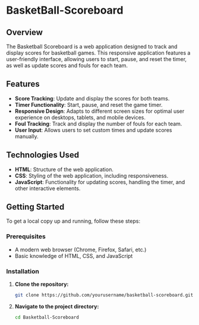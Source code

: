 # BasketBall-Scoreboard

## Overview

The Basketball Scoreboard is a web application designed to track and display scores for basketball games. This responsive application features a user-friendly interface, allowing users to start, pause, and reset the timer, as well as update scores and fouls for each team.

## Features

- **Score Tracking**: Update and display the scores for both teams.
- **Timer Functionality**: Start, pause, and reset the game timer.
- **Responsive Design**: Adapts to different screen sizes for optimal user experience on desktops, tablets, and mobile devices.
- **Foul Tracking**: Track and display the number of fouls for each team.
- **User Input**: Allows users to set custom times and update scores manually.

## Technologies Used

- **HTML**: Structure of the web application.
- **CSS**: Styling of the web application, including responsiveness.
- **JavaScript**: Functionality for updating scores, handling the timer, and other interactive elements.

## Getting Started

To get a local copy up and running, follow these steps:

### Prerequisites

- A modern web browser (Chrome, Firefox, Safari, etc.)
- Basic knowledge of HTML, CSS, and JavaScript

### Installation

1. **Clone the repository:**
   ```bash
   git clone https://github.com/yourusername/basketball-scoreboard.git

2. **Navigate to the project directory:**
    ```bash
    cd Basketball-Scoreboard
